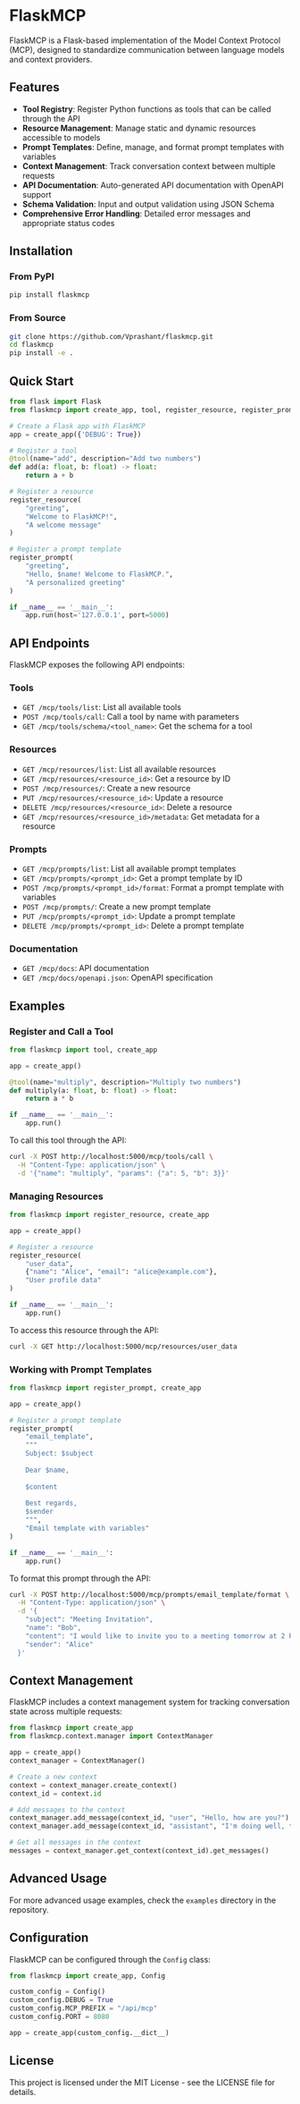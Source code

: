 # FlaskMCP

FlaskMCP is a Flask-based implementation of the Model Context Protocol (MCP), designed to standardize communication between language models and context providers.

## Features

- **Tool Registry**: Register Python functions as tools that can be called through the API
- **Resource Management**: Manage static and dynamic resources accessible to models
- **Prompt Templates**: Define, manage, and format prompt templates with variables
- **Context Management**: Track conversation context between multiple requests
- **API Documentation**: Auto-generated API documentation with OpenAPI support
- **Schema Validation**: Input and output validation using JSON Schema
- **Comprehensive Error Handling**: Detailed error messages and appropriate status codes

## Installation

### From PyPI

```bash
pip install flaskmcp
```

### From Source

```bash
git clone https://github.com/Vprashant/flaskmcp.git
cd flaskmcp
pip install -e .
```

## Quick Start

```python
from flask import Flask
from flaskmcp import create_app, tool, register_resource, register_prompt

# Create a Flask app with FlaskMCP
app = create_app({'DEBUG': True})

# Register a tool
@tool(name="add", description="Add two numbers")
def add(a: float, b: float) -> float:
    return a + b

# Register a resource
register_resource(
    "greeting",
    "Welcome to FlaskMCP!",
    "A welcome message"
)

# Register a prompt template
register_prompt(
    "greeting",
    "Hello, $name! Welcome to FlaskMCP.",
    "A personalized greeting"
)

if __name__ == '__main__':
    app.run(host='127.0.0.1', port=5000)
```

## API Endpoints

FlaskMCP exposes the following API endpoints:

### Tools

- `GET /mcp/tools/list`: List all available tools
- `POST /mcp/tools/call`: Call a tool by name with parameters
- `GET /mcp/tools/schema/<tool_name>`: Get the schema for a tool

### Resources

- `GET /mcp/resources/list`: List all available resources
- `GET /mcp/resources/<resource_id>`: Get a resource by ID
- `POST /mcp/resources/`: Create a new resource
- `PUT /mcp/resources/<resource_id>`: Update a resource
- `DELETE /mcp/resources/<resource_id>`: Delete a resource
- `GET /mcp/resources/<resource_id>/metadata`: Get metadata for a resource

### Prompts

- `GET /mcp/prompts/list`: List all available prompt templates
- `GET /mcp/prompts/<prompt_id>`: Get a prompt template by ID
- `POST /mcp/prompts/<prompt_id>/format`: Format a prompt template with variables
- `POST /mcp/prompts/`: Create a new prompt template
- `PUT /mcp/prompts/<prompt_id>`: Update a prompt template
- `DELETE /mcp/prompts/<prompt_id>`: Delete a prompt template

### Documentation

- `GET /mcp/docs`: API documentation
- `GET /mcp/docs/openapi.json`: OpenAPI specification

## Examples

### Register and Call a Tool

```python
from flaskmcp import tool, create_app

app = create_app()

@tool(name="multiply", description="Multiply two numbers")
def multiply(a: float, b: float) -> float:
    return a * b

if __name__ == '__main__':
    app.run()
```

To call this tool through the API:

```bash
curl -X POST http://localhost:5000/mcp/tools/call \
  -H "Content-Type: application/json" \
  -d '{"name": "multiply", "params": {"a": 5, "b": 3}}'
```

### Managing Resources

```python
from flaskmcp import register_resource, create_app

app = create_app()

# Register a resource
register_resource(
    "user_data",
    {"name": "Alice", "email": "alice@example.com"},
    "User profile data"
)

if __name__ == '__main__':
    app.run()
```

To access this resource through the API:

```bash
curl -X GET http://localhost:5000/mcp/resources/user_data
```

### Working with Prompt Templates

```python
from flaskmcp import register_prompt, create_app

app = create_app()

# Register a prompt template
register_prompt(
    "email_template",
    """
    Subject: $subject
    
    Dear $name,
    
    $content
    
    Best regards,
    $sender
    """,
    "Email template with variables"
)

if __name__ == '__main__':
    app.run()
```

To format this prompt through the API:

```bash
curl -X POST http://localhost:5000/mcp/prompts/email_template/format \
  -H "Content-Type: application/json" \
  -d '{
    "subject": "Meeting Invitation",
    "name": "Bob",
    "content": "I would like to invite you to a meeting tomorrow at 2 PM.",
    "sender": "Alice"
  }'
```

## Context Management

FlaskMCP includes a context management system for tracking conversation state across multiple requests:

```python
from flaskmcp import create_app
from flaskmcp.context.manager import ContextManager

app = create_app()
context_manager = ContextManager()

# Create a new context
context = context_manager.create_context()
context_id = context.id

# Add messages to the context
context_manager.add_message(context_id, "user", "Hello, how are you?")
context_manager.add_message(context_id, "assistant", "I'm doing well, thank you!")

# Get all messages in the context
messages = context_manager.get_context(context_id).get_messages()
```

## Advanced Usage

For more advanced usage examples, check the `examples` directory in the repository.

## Configuration

FlaskMCP can be configured through the `Config` class:

```python
from flaskmcp import create_app, Config

custom_config = Config()
custom_config.DEBUG = True
custom_config.MCP_PREFIX = "/api/mcp"
custom_config.PORT = 8080

app = create_app(custom_config.__dict__)
```

## License

This project is licensed under the MIT License - see the LICENSE file for details.